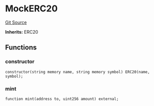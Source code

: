# MockERC20
[Git Source](https://github.com/PermissionlessGames/degen-casino/blob/bddf26f53780df0084476907b0ce9ba179448aae/src/dev/mock/MockERC20.sol)

**Inherits:**
ERC20


## Functions
### constructor


```solidity
constructor(string memory name, string memory symbol) ERC20(name, symbol);
```

### mint


```solidity
function mint(address to, uint256 amount) external;
```

